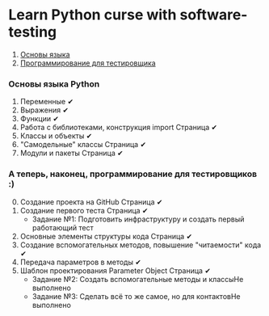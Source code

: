 # Learn Python curse with software-testing



1. [Основы языка](#one)
2. [Программирование для тестировщика](#two)


### <a name="one"></a> Основы языка Python
1. Переменные ✔
2. Выражения ✔
3. Функции ✔
4. Работа с библиотеками, конструкция import Страница ✔
5. Классы и объекты ✔
6. "Самодельные" классы Страница ✔
7. Модули и пакеты Страница ✔

### <a name="two"></a> А теперь, наконец, программирование для тестировщиков :)
0. Создание проекта на GitHub Страница ✔
0. Создание первого теста Страница ✔
    * Задание №1: Подготовить инфраструктуру и создать первый работающий тест
0. Основные элементы структуры кода Страница ✔
0. Создание вспомогательных методов, повышение "читаемости" кода ✔
0. Передача параметров в методы ✔
0. Шаблон проектирования Parameter Object Страница ✔
   * Задание №2: Создать вспомогательные методы и классыНе выполнено
   * Задание №3: Сделать всё то же самое, но для контактовНе выполнено
    
